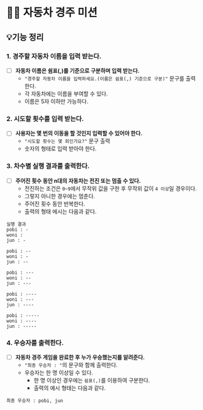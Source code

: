 # 🚗🚙 자동차 경주 미션
## 💡기능 정리

### 1. 경주할 자동차 이름을 입력 받는다.
- [ ] **자동차 이름은 쉼표(,)를 기준으로 구분하며 입력 받는다.**
  - `"경주할 자동차 이름을 입력하세요.(이름은 쉼표(,) 기준으로 구분)"` 문구를 출력한다.
  - 각 자동차에는 이름을 부여할 수 있다.
  - 이름은 5자 이하만 가능하다.

### 2. 시도할 횟수를 입력 받는다.
- [ ] **사용자는 몇 번의 이동을 할 것인지 입력할 수 있어야 한다.**
  - `"시도할 횟수는 몇 회인가요?"` 문구 출력
  - 숫자의 형태로 입력 받아야 한다.

### 3. 차수별 실행 결과를 출력한다.
- [ ] **주어진 횟수 동안 n대의 자동차는 전진 또는 멈출 수 있다.**
  - 전진하는 조건은 `0~9`에서 무작위 값을 구한 후 무작위 값이 `4 이상`일 경우이다.
  - 그렇지 아니한 경우에는 멈춘다.
  - 주어진 횟수 동안 반복한다.
  - 출력의 형태 에시는 다음과 같다.
```text
실행 결과
pobi : -
woni : 
jun : -

pobi : --
woni : -
jun : --

pobi : ---
woni : --
jun : ---

pobi : ----
woni : ---
jun : ----

pobi : -----
woni : ----
jun : -----
```

### 4. 우승자를 출력한다.
- [ ] **자동차 경주 게임을 완료한 후 누가 우승했는지를 알려준다.**
  - `"최종 우승자 : "`의 문구와 함께 출력한다.
  - 우승자는 한 명 이상일 수 있다.
    - 한 명 이상인 경우에는 `쉼표(,)`를 이용하여 구분한다.
    - 출력의 예시 형태는 다음과 같다.
```text
최종 우승자 : pobi, jun
```

